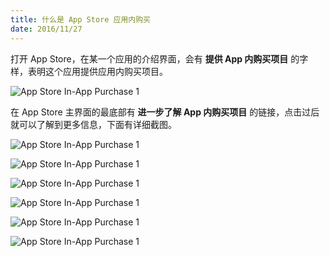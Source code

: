 ```yaml
---
title: 什么是 App Store 应用内购买
date: 2016/11/27
---
```


打开 App Store，在某一个应用的介绍界面，会有 **提供 App 内购买项目** 的字样，表明这个应用提供应用内购买项目。

![App Store In-App Purchase 1](/images/zh-in-app-purchase1.png)

在 App Store 主界面的最底部有 **进一步了解 App 内购买项目** 的链接，点击过后就可以了解到更多信息，下面有详细截图。

![App Store In-App Purchase 1](/images/zh-in-app-purchase2.png)

![App Store In-App Purchase 1](/images/zh-in-app-purchase3.png)

![App Store In-App Purchase 1](/images/zh-in-app-purchase4.png)

![App Store In-App Purchase 1](/images/zh-in-app-purchase5.png)

![App Store In-App Purchase 1](/images/zh-in-app-purchase6.png)

![App Store In-App Purchase 1](/images/zh-in-app-purchase7.png)
